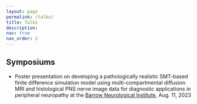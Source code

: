 ```yaml
---
layout: page
permalink: /talks/
title: Talks
description:
nav: true
nav_order: 2
---
```

## Symposiums
* Poster presentation on developing a pathologically realistic SMT-based finite difference simulation model using multi-compartmental diffusion MRI and histological PNS nerve image data for diagnostic applications in peripheral neuropathy at the [Barrow Neurological Institute](https://www.barrowneuro.org/), Aug. 11, 2023
